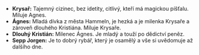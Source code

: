 - **Krysař:**           Tajemný cizinec, bez idetity, citlivý, kteří má magickou píšťalu. Miluje Agnes.
- **Ágnes:**            Mladá dívka z města Hammeln, je hezká a je milenka Krysaře a zároveň dlouhého Kristiána. Miluje Krysaře.
- **Dlouhý Kristián:**  Milenec Ágnes. Je mladý a touží po dědictví peněz.
- **Sepp Jorgen:**      Je to dobrý rybář, který je osamělý a vše si uvědomuje až dalšího dne.